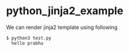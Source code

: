 # python_jinja2_example

We can render jinja2 template using following 
```shell
$ python3 test.py
  hello prabhu
```
